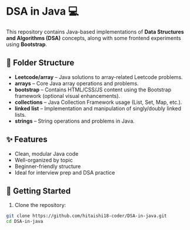 # DSA in Java 💻

This repository contains Java-based implementations of **Data Structures and Algorithms (DSA)** concepts, along with some frontend experiments using **Bootstrap**.

## 📁 Folder Structure

- **Leetcode/array** – Java solutions to array-related Leetcode problems.
- **arrays** – Core Java array operations and problems.
- **bootstrap** – Contains HTML/CSS/JS content using the Bootstrap framework (optional visual enhancements).
- **collections** – Java Collection Framework usage (List, Set, Map, etc.).
- **linked list** – Implementation and manipulation of singly/doubly linked lists.
- **strings** – String operations and problems in Java.

## ✨ Features

- Clean, modular Java code
- Well-organized by topic
- Beginner-friendly structure
- Ideal for interview prep and DSA practice

## 🚀 Getting Started

1. Clone the repository:
```bash
git clone https://github.com/hitaishi18-coder/DSA-in-java.git
cd DSA-in-java

